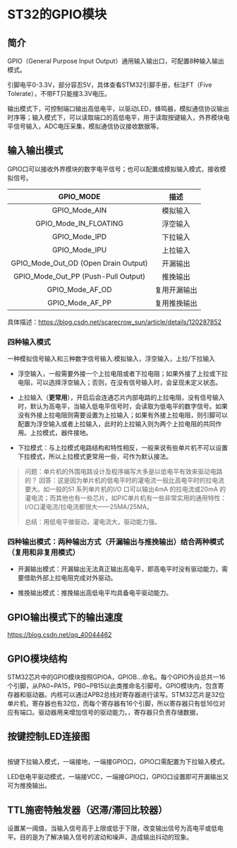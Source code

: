 # ST32的GPIO模块

## 简介

GPIO（General Purpose Input Output）通用输入输出口，可配置8种输入输出模式。

引脚电平0-3.3V，部分容忍5V，具体查看STM32引脚手册，标注FT（Five Tolerate），不带FT只能接3.3V电压。

输出模式下，可控制端口输出高低电平，以驱动LED，蜂鸣器，模拟通信协议输出时序等；输入模式下，可以读取端口的高低电平，用于读取按键输入，外界模块电平信号输入，ADC电压采集，模拟通信协议接收数据等。

## 输入输出模式

GPIO口可以接收外界模块的数字电平信号；也可以配置成模拟输入模式，接收模拟信号。



|              GPIO_MODE               |     描述     |
| :----------------------------------: | :----------: |
|            GPIO_Mode_AIN             |   模拟输入   |
|        GPIO_Mode_IN_FLOATING         |   浮空输入   |
|            GPIO_Mode_IPD             |   下拉输入   |
|            GPIO_Mode_IPU             |   上拉输入   |
| GPIO_Mode_Out_OD (Open Drain Output) |   开漏输出   |
| GPIO_Mode_Out_PP (Push-Pull Output)  |   推挽输出   |
|           GPIO_Mode_AF_OD            | 复用开漏输出 |
|           GPIO_Mode_AF_PP            | 复用推挽输出 |

具体描述：https://blog.csdn.net/scarecrow_sun/article/details/120287852

### 四种输入模式

一种模拟信号输入和三种数字信号输入:模拟输入，浮空输入，上拉/下拉输入

- 浮空输入，一般需要外接一个上拉电阻或者下拉电阻；如果外接了上拉或下拉电阻，可以选择浮空输入；否则，在没有信号输入时，会呈现未定义状态。

- 上拉输入（**更常用**），开启后会连通芯片内部电路的上拉电阻，没有信号输入时，默认为高电平，当输入低电平信号时，会读取为低电平的数字信号。如果没有外接上拉电阻则需要设置为上拉输入；如果有外接上拉电阻，则引脚可以配置为浮空输入或者上拉输入，此时的上拉输入则为两个上拉电阻的共同作用。上拉模式，器件接地。
- 下拉模式：与上拉模式电路结构和特性相反，一般来说有些单片机不可以设置下拉模式，所以上拉模式更常用一些，可作为默认接法。

> 问题：单片机的外围电路设计及程序编写大多是以低电平有效来驱动电路的？
> 回答：这是因为单片机的低电平时的灌电流一般比高电平时的拉电流要大。如一般的51 系列单片机的I/O 口可以输出4mA 的拉电流或20mA 的灌电流；而其他也有一些芯片，如PIC单片机有一些非常实用的通用特性：I/O口灌电流/拉电流都很大——25MA/25MA。
>
> 总结：用低电平做驱动，灌电流大，驱动能力强。



### 四种输出模式：两种输出方式（开漏输出与推挽输出）结合两种模式（复用和非复用模式）

- 开漏输出模式：开漏输出无法真正输出高电平，即高电平时没有驱动能力，需要借助外部上拉电阻完成对外驱动。

- 推挽输出模式：推挽输出高低电平均具备电平驱动能力。



## GPIO输出模式下的输出速度

https://blog.csdn.net/qq_40044462



## GPIO模块结构

STM32芯片中的GPIO模块按照GPIOA，GPIOB...命名。每个GPIO外设总共一16个引脚，从PA0~PA15，PB0~PB15以此类推命名引脚号。GPIO模块内，包含寄存器和驱动器。内核可以通过APB2总线对寄存器进行读写。STM32芯片是32位单片机，寄存器也有32位，而每个寄存器有16个引脚，所以寄存器只有低16位对应有端口。驱动器用来增加信号的驱动能力。，寄存器只负责存储数据，

## 按键控制LED连接图

<img src=".\ST32的GPIO模块.assets\3-3 GPIO输入 电路连接图.jpg" style="zoom:10%;" />

按键下拉输入模式，一端接地，一端接GPIO口，GPIO口需配置为下拉输入模式。

LED低电平驱动模式，一端接VCC，一端接GPIO口，GPIO口设置即可开漏输出又可为推挽输出。



## TTL施密特触发器（迟滞/滞回比较器）

设置某一阈值，当输入信号高于上限或低于下限，改变输出信号为高电平或低电平。目的是为了解决输入信号的波动和噪声，造成输出抖动的现象。



